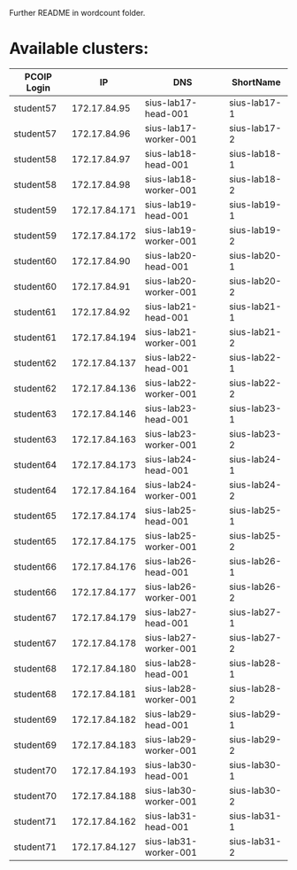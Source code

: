 Further README in wordcount folder.


# Available clusters:

|  PCOIP Login   |  IP      |    DNS     |   ShortName
|-----------|---------------|-----------------------|--------------| 
| student57 | 172.17.84.95  | sius-lab17-head-001   | sius-lab17-1 | 
| student57 | 172.17.84.96  | sius-lab17-worker-001 | sius-lab17-2 | 
| student58 | 172.17.84.97  | sius-lab18-head-001   | sius-lab18-1 | 
| student58 | 172.17.84.98  | sius-lab18-worker-001 | sius-lab18-2 | 
| student59 | 172.17.84.171 | sius-lab19-head-001   | sius-lab19-1 | 
| student59 | 172.17.84.172 | sius-lab19-worker-001 | sius-lab19-2 | 
| student60 | 172.17.84.90  | sius-lab20-head-001   | sius-lab20-1 | 
| student60 | 172.17.84.91  | sius-lab20-worker-001 | sius-lab20-2 | 
| student61 | 172.17.84.92  | sius-lab21-head-001   | sius-lab21-1 | 
| student61 | 172.17.84.194 | sius-lab21-worker-001 | sius-lab21-2 | 
| student62 | 172.17.84.137 | sius-lab22-head-001   | sius-lab22-1 | 
| student62 | 172.17.84.136 | sius-lab22-worker-001 | sius-lab22-2 | 
| student63 | 172.17.84.146 | sius-lab23-head-001   | sius-lab23-1 | 
| student63 | 172.17.84.163 | sius-lab23-worker-001 | sius-lab23-2 | 
| student64 | 172.17.84.173 | sius-lab24-head-001   | sius-lab24-1 | 
| student64 | 172.17.84.164 | sius-lab24-worker-001 | sius-lab24-2 | 
| student65 | 172.17.84.174 | sius-lab25-head-001   | sius-lab25-1 | 
| student65 | 172.17.84.175 | sius-lab25-worker-001 | sius-lab25-2 | 
| student66 | 172.17.84.176 | sius-lab26-head-001   | sius-lab26-1 | 
| student66 | 172.17.84.177 | sius-lab26-worker-001 | sius-lab26-2 | 
| student67 | 172.17.84.179 | sius-lab27-head-001   | sius-lab27-1 | 
| student67 | 172.17.84.178 | sius-lab27-worker-001 | sius-lab27-2 | 
| student68 | 172.17.84.180 | sius-lab28-head-001   | sius-lab28-1 | 
| student68 | 172.17.84.181 | sius-lab28-worker-001 | sius-lab28-2 | 
| student69 | 172.17.84.182 | sius-lab29-head-001   | sius-lab29-1 | 
| student69 | 172.17.84.183 | sius-lab29-worker-001 | sius-lab29-2 | 
| student70 | 172.17.84.193 | sius-lab30-head-001   | sius-lab30-1 | 
| student70 | 172.17.84.188 | sius-lab30-worker-001 | sius-lab30-2 | 
| student71 | 172.17.84.162 | sius-lab31-head-001   | sius-lab31-1 | 
| student71 | 172.17.84.127 | sius-lab31-worker-001 | sius-lab31-2 | 


